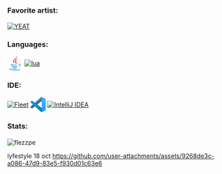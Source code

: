 <h3 align="left">Favorite artist:</h3>
<p align="left">
<a href="https://2093.shop/" target="blank"><img align="center" src="https://c.tenor.com/1MmDHDcShI0AAAAd/tenor.gif" alt="YEAT" height="188" width="281" /></a>
</p>

<h3 align="left">Languages:</h3>
<p align="left">
<a href="https://www.java.com" target="blank"><img align="center" src="https://raw.githubusercontent.com/devicons/devicon/master/icons/java/java-original.svg" alt="java" height="35" width="35" /></a>
<a href="https://www.lua.org/" target="blank"><img align="center" src="https://cdn.icon-icons.com/icons2/2148/PNG/512/lua_icon_132239.png" alt="lua" height="35" width="35" /></a>
</p>

<h3 align="left">IDE:</h3>
<p align="left">
<a href="https://www.jetbrains.com/fleet/" target="blank"><img align="center" src="https://michaelzhou.gallerycdn.vsassets.io/extensions/michaelzhou/fleet-theme/1.3.10/1678031746650/Microsoft.VisualStudio.Services.Icons.Default" alt="Fleet" height="35" width="35" /></a>
<a href="https://code.visualstudio.com/" target="blank"><img align="center" src="https://raw.githubusercontent.com/LinbuduLab/pnpm-vscode-helper/main/assets/vscode-logo-forked.png?raw=true" alt="VS Code" height="35" width="35" /></a>
<a href="https://www.jetbrains.com/idea/" target="blank"><img align="center" src="https://iconlogovector.com/uploads/images/2024/04/lg-661b2340cc359-IntelliJ-IDEA.webp" alt="IntelliJ IDEA
" height="35" width="35" /></a>
</p>

<h3 align="left">Stats:</h3>
<p><img align="center" src="https://github-readme-streak-stats.herokuapp.com/?user=flezzpe&" alt="flezzpe" /></p>

lyfestyle 18 oct
https://github.com/user-attachments/assets/9268de3c-a086-47d9-83e5-f930d01c63e6
